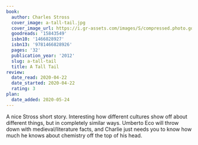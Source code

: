 ```yaml
---
book:
  author: Charles Stross
  cover_image: a-tall-tail.jpg
  cover_image_url: https://i.gr-assets.com/images/S/compressed.photo.goodreads.com/books/1345706382l/15843549._SX98_.jpg
  goodreads: '15843549'
  isbn10: '1466828927'
  isbn13: '9781466828926'
  pages: '32'
  publication_year: '2012'
  slug: a-tall-tail
  title: A Tall Tail
review:
  date_read: 2020-04-22
  date_started: 2020-04-22
  rating: 3
plan:
  date_added: 2020-05-24
---
```

A nice Stross short story. Interesting how different cultures show off about different things, but in completely similar
ways. Umberto Eco will throw down with medieval/literature facts, and Charlie just needs you to know how much he knows
about chemistry off the top of his head.
